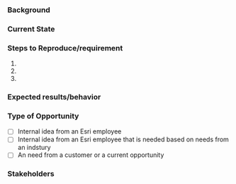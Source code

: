 ### Background
<!--- Provide a general summary of the issue in the Title above -->
<!--- Required: Use labels for Solution Name (S-labels) and type of issue (A-labels) --->
<!--- Provide any working labels (G-labels) that are known at the time of inputting the issue --->


### Current State
<!--- If describing a bug, tell us what happens instead of the expected behavior -->
<!--- Investigate the issue and note when the bug was introduced -->
<!--- If suggesting a feature/change/improvement, explain the difference from current behavior -->

### Steps to Reproduce/requirement
<!--- Provide a link to a live example, or an unambiguous set of steps to -->
<!--- Reproduce this bug. Include code to reproduce and screenshots, if relevant -->
1.
2.
3.

### Expected results/behavior

### Type of Opportunity
- [ ] Internal idea from an Esri employee
- [ ] Internal idea from an Esri employee that is needed based on needs from an indstury
- [ ] An need from a customer or a current opportunity

### Stakeholders
<!--- Include as many relevant details about the environment you experienced the bug in.-->
<!--- Identify version used of the solution and of the core application: -->


